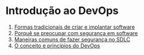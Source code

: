 # Introdução ao DevOps

1. [Formas tradicionais de criar e implantar software](/01-formas-tradicionais-de-criar-e-implantar-software.md)
1. [Porquê se preocupar com segurança em software](/02-porque-se-preocupar-com-segurança-em-software)
1. [Maneiras comuns de fazer segurança no SDLC](/03-maneiras-comuns-de-fazer-segurança-no-sdlc)
1. [O conceito e princípios do DevOps](/04-o-conceito-e-principios-do-devops)